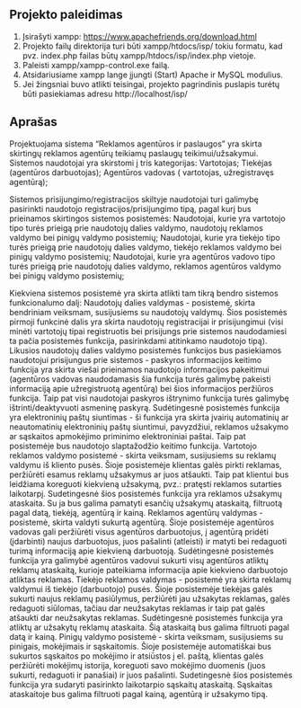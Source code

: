 ## Projekto paleidimas
1. Įsirašyti xampp: https://www.apachefriends.org/download.html
2. Projekto failų direktorija turi būti xampp/htdocs/isp/ tokiu formatu, kad pvz. index.php failas būtų xampp/htdocs/isp/index.php vietoje.
3. Paleisti xampp/xampp-control.exe failą.
4. Atsidariusiame xampp lange įjungti (Start) Apache ir MySQL modulius.
5. Jei žingsniai buvo atlikti teisingai, projekto pagrindinis puslapis turėtų būti pasiekiamas adresu http://localhost/isp/

## Aprašas
Projektuojama sistema “Reklamos agentūros ir paslaugos”  yra skirta skirtingų reklamos agentūrų teikiamų paslaugų teikimui/užsakymui. Sistemos naudotojai yra skirstomi į tris kategorijas:
Vartotojas;
Tiekėjas (agentūros darbuotojas);
Agentūros vadovas ( vartotojas, užregistravęs agentūrą);

Sistemos prisijungimo/registracijos skiltyje naudotojai turi galimybę pasirinkti naudotojo registracijos/prisijungimo tipą, pagal kurį bus prieinamos skirtingos sistemos posistemės:
Naudotojai, kurie yra vartotojo tipo turės prieigą prie naudotojų dalies valdymo, naudotojų reklamos valdymo bei pinigų valdymo posistemių;
Naudotojai, kurie yra tiekėjo tipo turės prieigą prie naudotojų dalies valdymo, tiekėjo reklamos valdymo bei pinigų valdymo posistemių;
Naudotojai, kurie yra agentūros vadovo tipo turės prieigą prie naudotojų dalies valdymo, reklamos agentūros valdymo bei pinigų valdymo posistemių;

Kiekviena sistemos posistemė yra skirta atlikti tam tikrą bendro sistemos funkcionalumo dalį:
Naudotojų dalies valdymas - posistemė, skirta bendriniam veiksmam, susijusiems su naudotojų valdymų. Šios posistemės pirmoji funkcinė dalis yra skirta naudotojų registracijai ir prisijungimui (visi minėti vartotojų tipai registruotis bei prisijungs prie sistemos naudodamiesi ta pačia posistemės funkcija, pasirinkdami atitinkamo naudotojo tipą). Likusios naudotojų dalies valdymo posistemės funkcijos  bus pasiekiamos naudotojui prisijungus prie sistemos - paskyros informacijos keitimo funkcija yra skirta viešai prieinamos naudotojo informacijos pakeitimui (agentūros vadovas naudodamasis šia funkcija turės galimybę pakeisti informaciją apie užregistruotą agentūrą) bei šios informacijos peržiūros funkcija. Taip pat visi naudotojai paskyros ištrynimo funkcija turės galimybę ištrinti/deaktyvuoti asmeninę paskyrą. Sudėtingesnė posistemės funkcija yra elektroninių paštų siuntimas - ši funkcija yra skirta įvairių automatinių ar neautomatinių elektroninių paštų siuntimui, pavyzdžiui, reklamos užsakymo ar sąskaitos apmokėjimo priminimo elektroniniai paštai. Taip pat posistemėje bus naudotojo slaptažodžio keitimo funkcija.
Vartotojo reklamos valdymo posistemė - skirta veiksmam, susijusiems su reklamų valdymu iš kliento pusės. Šioje posistemėje klientas galės pirkti reklamas, peržiūrėti esamus reklamų užsakymus ar juos atšaukti. Taip pat klientui bus leidžiama koreguoti kiekvieną užsakymą, pvz.: pratęsti reklamos sutarties laikotarpį. Sudetingesnė šios posistemės funkcija yra reklamos užsakymų ataskaita. Su ja bus galima pamatyti esančių užsakymų ataskaitą, filtruotą pagal datą, tiekėją, agentūrą ir kainą.
Reklamos agentūrų valdymas - posistemė, skirta valdyti sukurtą agentūrą. Šioje posistemėje agentūros vadovas gali peržiūrėti visus agentūros darbuotojus, į agentūrą pridėti (įdarbinti) naujus darbuotojus, juos pašalinti (atleisti) ir matyti bei redaguoti turimą informaciją apie kiekvieną darbuotoją. Sudėtingesnė posistemės funkcija yra galimybė agentūros vadovui sukurti visų agentūros atliktų reklamų ataskaitą, kurioje pateikiama informacija apie kiekvieno darbuotojo atliktas reklamas.
Tiekėjo reklamos valdymas - posistemė yra skirta reklamų valdymui iš tiekėjo (darbuotojo) pusės. Šioje posistemėje tiekėjas galės sukurti naujus reklamų pasiūlymus, peržiūrėti jau užsakytas reklamas, galės redaguoti siūlomas, tačiau dar neužsakytas reklamas ir taip pat galės atšaukti dar neužsakytas reklamas. Sudėtingesnė posistemės funkcija yra atliktų ar užsakytų reklamų ataskaita. Šią ataskaitą bus galima filtruoti pagal datą ir kainą.
Pinigų valdymo posistemė - skirta veiksmam, susijusiems su pinigais, mokėjimais ir sąskaitomis. Šioje posistemėje automatiškai bus sukurtos sąskaitos po mokėjimo ir atsiūstos į el. paštą, klientas galės peržiūrėti mokėjimų istorija, koreguoti savo mokėjimo duomenis (juos sukurti, redaguoti ir panašiai)  ir juos pašalinti. Sudetingesnė šios posistemės funkcija yra sudaryti pasirinkto laikotarpio sąskaitų ataskaitą. Sąskaitas ataskaitoje bus galima filtruoti pagal kainą, agentūrą ir užsakymo tipą.
